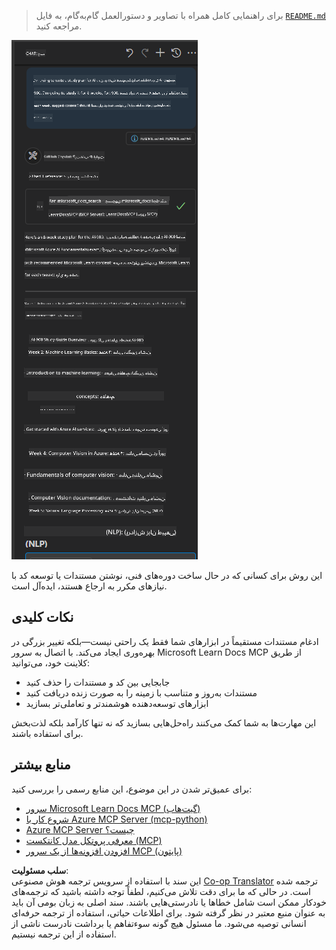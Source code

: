 <!--
CO_OP_TRANSLATOR_METADATA:
{
  "original_hash": "4319d291c9d124ecafea52b3d04bfa0e",
  "translation_date": "2025-06-23T10:59:36+00:00",
  "source_file": "09-CaseStudy/docs-mcp/README.md",
  "language_code": "fa"
}
-->
> برای راهنمایی کامل همراه با تصاویر و دستورالعمل گام‌به‌گام، به فایل [`README.md`](./solution/scenario3/README.md) مراجعه کنید.

![نمای کلی سناریو ۳](../../../../translated_images/step4-prompt-chat.12187bb001605efc5077992b621f0fcd1df12023c5dce0464f8eb8f3d595218f.fa.png)

این روش برای کسانی که در حال ساخت دوره‌های فنی، نوشتن مستندات یا توسعه کد با نیازهای مکرر به ارجاع هستند، ایده‌آل است.

## نکات کلیدی

ادغام مستندات مستقیماً در ابزارهای شما فقط یک راحتی نیست—بلکه تغییر بزرگی در بهره‌وری ایجاد می‌کند. با اتصال به سرور Microsoft Learn Docs MCP از طریق کلاینت خود، می‌توانید:

- جابجایی بین کد و مستندات را حذف کنید
- مستندات به‌روز و متناسب با زمینه را به صورت زنده دریافت کنید
- ابزارهای توسعه‌دهنده هوشمندتر و تعاملی‌تر بسازید

این مهارت‌ها به شما کمک می‌کنند راه‌حل‌هایی بسازید که نه تنها کارآمد بلکه لذت‌بخش برای استفاده باشند.

## منابع بیشتر

برای عمیق‌تر شدن در این موضوع، این منابع رسمی را بررسی کنید:

- [سرور Microsoft Learn Docs MCP (گیت‌هاب)](https://github.com/MicrosoftDocs/mcp)
- [شروع کار با Azure MCP Server (mcp-python)](https://learn.microsoft.com/en-us/azure/developer/azure-mcp-server/get-started#create-the-python-app)
- [Azure MCP Server چیست؟](https://learn.microsoft.com/en-us/azure/developer/azure-mcp-server/)
- [معرفی پروتکل مدل کانتکست (MCP)](https://modelcontextprotocol.io/introduction)
- [افزودن افزونه‌ها از یک سرور MCP (پایتون)](https://learn.microsoft.com/en-us/semantic-kernel/concepts/plugins/adding-mcp-plugins)

**سلب مسئولیت**:  
این سند با استفاده از سرویس ترجمه هوش مصنوعی [Co-op Translator](https://github.com/Azure/co-op-translator) ترجمه شده است. در حالی که ما برای دقت تلاش می‌کنیم، لطفاً توجه داشته باشید که ترجمه‌های خودکار ممکن است شامل خطاها یا نادرستی‌هایی باشند. سند اصلی به زبان بومی آن باید به عنوان منبع معتبر در نظر گرفته شود. برای اطلاعات حیاتی، استفاده از ترجمه حرفه‌ای انسانی توصیه می‌شود. ما مسئول هیچ گونه سوءتفاهم یا برداشت نادرست ناشی از استفاده از این ترجمه نیستیم.